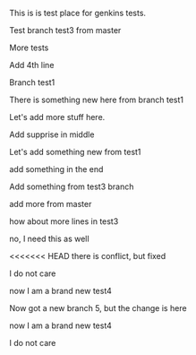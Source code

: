 This is is test place for genkins tests.

Test branch test3 from master

More tests

Add 4th line

Branch test1

There is something new here from branch test1

Let's add more stuff here.

Add supprise in middle

Let's add something new from test1

add something in the end

Add something from test3 branch

add more from master

how about more lines in test3

no, I need this as well

<<<<<<< HEAD
there is conflict, but fixed

I do not care

now I am a brand new test4

Now got a new branch 5, but the change is here

now I am a brand new test4

I do not care
